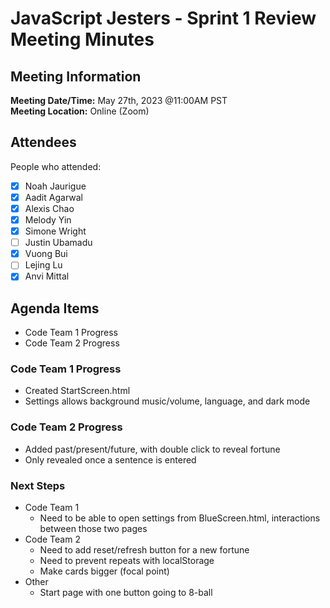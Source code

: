 # JavaScript Jesters - Sprint 1 Review Meeting Minutes
## Meeting Information
**Meeting Date/Time:** May 27th, 2023 @11:00AM PST  
**Meeting Location:** Online (Zoom)

## Attendees
People who attended:
- [X] Noah Jaurigue
- [X] Aadit Agarwal
- [X] Alexis Chao
- [X] Melody Yin
- [X] Simone Wright
- [ ] Justin Ubamadu
- [X] Vuong Bui
- [ ] Lejing Lu
- [X] Anvi Mittal

## Agenda Items
- Code Team 1 Progress
- Code Team 2 Progress

### Code Team 1 Progress
- Created StartScreen.html
- Settings allows background music/volume, language, and dark mode

### Code Team 2 Progress
- Added past/present/future, with double click to reveal fortune
- Only revealed once a sentence is entered


### Next Steps
- Code Team 1
  - Need to be able to open settings from BlueScreen.html, interactions between those two pages
- Code Team 2
  - Need to add reset/refresh button for a new fortune
  - Need to prevent repeats with localStorage
  - Make cards bigger (focal point)
- Other
  - Start page with one button going to 8-ball
